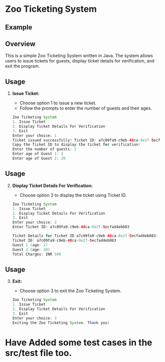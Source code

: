 # Zoo Ticketing System

## Example

## Overview

This is a simple Zoo Ticketing System written in Java. The system allows users to issue tickets for guests, display ticket details for verification, and exit the program.

## Usage

1. **Issue Ticket:**

   - Choose option 1 to issue a new ticket.
   - Follow the prompts to enter the number of guests and their ages.

   ```java
   Zoo Ticketing System
   1. Issue Ticket
   2. Display Ticket Details For Verification
   3. Exit
   Enter your choice: 1
   Ticket issued successfully! Ticket ID: a7c09fa9-c9eb-40ca-8e2f-5ecfad4eb083
   Copy the Ticket ID to display the ticket for verification!
   Enter the number of guests: 2
   Enter age of Guest 1: 2
   Enter age of Guest 2: 20
   ```

## Usage

2. **Display Ticket Details For Verification:**

   - Choose option 2 to display the ticket using Ticket ID.

   ```java
   Zoo Ticketing System
   1. Issue Ticket
   2. Display Ticket Details For Verification
   3. Exit
   Enter your choice: 2
   Enter Ticket ID: a7c09fa9-c9eb-40ca-8e2f-5ecfad4eb083

   Ticket Details for Ticket ID a7c09fa9-c9eb-40ca-8e2f-5ecfad4eb083:
   Ticket ID: a7c09fa9-c9eb-40ca-8e2f-5ecfad4eb083
   Guest 1 (age: 2)
   Guest 2 (age: 20)
   Total Charges: INR 500
   ```

## Usage

3. **Exit:**

   - Choose option 3 to exit the Zoo Ticketing System.

   ```java
   Zoo Ticketing System
   1. Issue Ticket
   2. Display Ticket Details For Verification
   3. Exit
   Enter your choice: 3
   Exiting the Zoo Ticketing System. Thank you!
   ```

# Have Added some test cases in the src/test file too.
